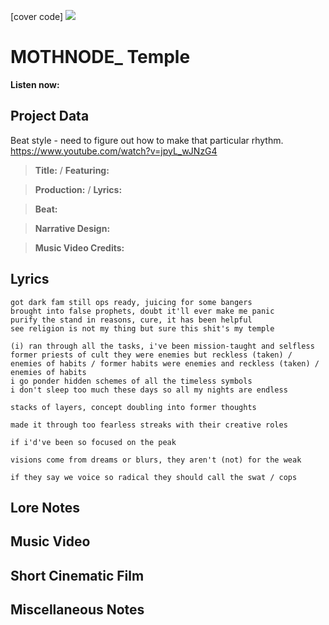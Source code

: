 [cover code] ![](57175019_319474918741616_8502199518755923887_n.jpg)

# MOTHNODE_ Temple

**Listen now:** 

## Project Data

Beat style - need to figure out how to make that particular rhythm. https://www.youtube.com/watch?v=jpyL_wJNzG4

> **Title:**  / **Featuring:** 

> **Production:**  / **Lyrics:** 

> **Beat:**

> **Narrative Design:**

> **Music Video Credits:**


## Lyrics

```
got dark fam still ops ready, juicing for some bangers
brought into false prophets, doubt it'll ever make me panic
purify the stand in reasons, cure, it has been helpful
see religion is not my thing but sure this shit's my temple

(i) ran through all the tasks, i've been mission-taught and selfless
former priests of cult they were enemies but reckless (taken) / enemies of habits / former habits were enemies and reckless (taken) / enemies of habits
i go ponder hidden schemes of all the timeless symbols
i don't sleep too much these days so all my nights are endless

stacks of layers, concept doubling into former thoughts

made it through too fearless streaks with their creative roles

if i'd've been so focused on the peak

visions come from dreams or blurs, they aren't (not) for the weak

if they say we voice so radical they should call the swat / cops

```

## Lore Notes

## Music Video

## Short Cinematic Film

## Miscellaneous Notes
